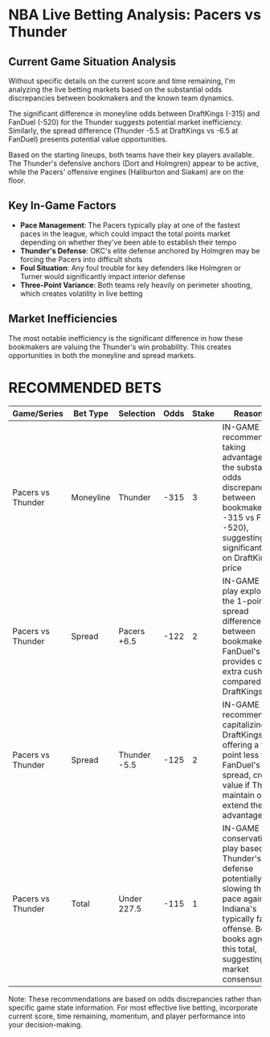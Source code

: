 # NBA Live Betting Analysis: Pacers vs Thunder

## Current Game Situation Analysis

Without specific details on the current score and time remaining, I'm analyzing the live betting markets based on the substantial odds discrepancies between bookmakers and the known team dynamics.

The significant difference in moneyline odds between DraftKings (-315) and FanDuel (-520) for the Thunder suggests potential market inefficiency. Similarly, the spread difference (Thunder -5.5 at DraftKings vs -6.5 at FanDuel) presents potential value opportunities.

Based on the starting lineups, both teams have their key players available. The Thunder's defensive anchors (Dort and Holmgren) appear to be active, while the Pacers' offensive engines (Haliburton and Siakam) are on the floor.

## Key In-Game Factors

- **Pace Management**: The Pacers typically play at one of the fastest paces in the league, which could impact the total points market depending on whether they've been able to establish their tempo
- **Thunder's Defense**: OKC's elite defense anchored by Holmgren may be forcing the Pacers into difficult shots
- **Foul Situation**: Any foul trouble for key defenders like Holmgren or Turner would significantly impact interior defense
- **Three-Point Variance**: Both teams rely heavily on perimeter shooting, which creates volatility in live betting

## Market Inefficiencies

The most notable inefficiency is the significant difference in how these bookmakers are valuing the Thunder's win probability. This creates opportunities in both the moneyline and spread markets.

# RECOMMENDED BETS

| Game/Series | Bet Type | Selection | Odds | Stake | Reasoning |
|-------------|----------|-----------|------|-------|-----------|
| Pacers vs Thunder | Moneyline | Thunder | -315 | 3 | IN-GAME recommendation taking advantage of the substantial odds discrepancy between bookmakers (DK -315 vs FD -520), suggesting significant value on DraftKings' price |
| Pacers vs Thunder | Spread | Pacers +6.5 | -122 | 2 | IN-GAME value play exploiting the 1-point spread difference between bookmakers. FanDuel's +6.5 provides crucial extra cushion compared to DraftKings' +5.5 |
| Pacers vs Thunder | Spread | Thunder -5.5 | -125 | 2 | IN-GAME recommendation capitalizing on DraftKings offering a full point less than FanDuel's -6.5 spread, creating value if Thunder maintain or extend their advantage |
| Pacers vs Thunder | Total | Under 227.5 | -115 | 1 | IN-GAME conservative play based on Thunder's elite defense potentially slowing the pace against Indiana's typically fast offense. Both books agree on this total, suggesting market consensus |

Note: These recommendations are based on odds discrepancies rather than specific game state information. For most effective live betting, incorporate current score, time remaining, momentum, and player performance into your decision-making.